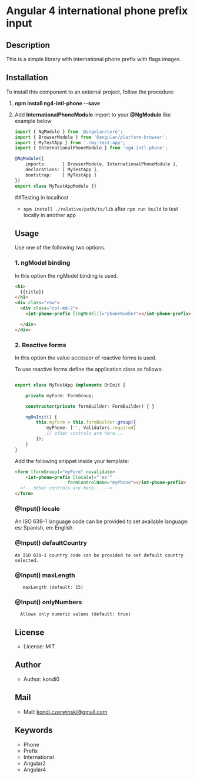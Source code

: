 # Angular 4 international phone prefix input

## Description
This is a simple library with international phone prefix with flags images.

## Installation

To install this component to an external project, follow the procedure:

1. __npm install ng4-intl-phone --save__

2. Add __InternationalPhoneModule__ import to your __@NgModule__ like example below
    ```ts
    import { NgModule } from '@angular/core';
    import { BrowserModule } from '@angular/platform-browser';
    import { MyTestApp } from './my-test-app';
    import { InternationalPhoneModule } from 'ng4-intl-phone';

    @NgModule({
        imports:      [ BrowserModule, InternationalPhoneModule ],
        declarations: [ MyTestApp ],
        bootstrap:    [ MyTestApp ]
    })
    export class MyTestAppModule {}
    ```
    
    ##Testing in localhost
    - `npm install ./relative/path/to/lib` after `npm run build` to test locally in another app
    
    ## Usage
    
    Use one of the following two options.
    
    ### 1. ngModel binding
    
    In this option the ngModel binding is used. 
    
    ```html
    <h1>
      {{title}}
    </h1>
    <div class="row">
      <div class="col-md-2">
        <int-phone-prefix [(ngModel)]="phoneNumber"></int-phone-prefix>
    
      </div>
    </div>
    ```
    
    ### 2. Reactive forms
    
    In this option the value accessor of reactive forms is used. 
    
    To use reactive forms define the application class as follows:
    
    ```ts
    
    export class MyTestApp implements OnInit {
    
        private myForm: FormGroup;
    
        constructor(private formBuilder: FormBuilder) { }
    
        ngOnInit() {
            this.myForm = this.formBuilder.group({
                myPhone: ['', Validators.required]
                // other controls are here...
            });
        }
    }
    ```
    
    Add the following snippet inside your template:
    
    ```html
    <form [formGroup]="myForm" novalidate>
        <int-phone-prefix [locale]="'es'"
                        formControlName="myPhone"></int-phone-prefix>
      <!-- other controls are here... -->
    </form>
    ```
    ### @Input() locale
    An ISO 639-1 language code can be provided to set available language:
     es: Spanish,
     en: English
     
    ### @Input() defaultCountry
       An ISO 639-1 country code can be provided to set default country selected.
       
   ### @Input() maxLength
          maxLength (default: 15)
          
    ### @Input() onlyNumbers
         Allows only numeric values (default: true)
    
    ## License
    * License: MIT
    
    ## Author
    * Author: kondi0
    
    ## Mail
    * Mail: kondi.czerwinski@gmail.com
    
    ## Keywords
    * Phone 
    * Prefix
    * International
    * Angular2
    * Angular4
